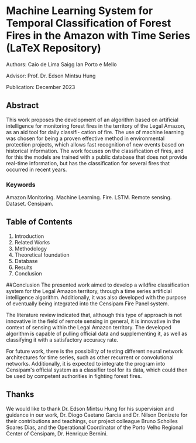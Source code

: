 # Machine Learning System for Temporal Classification of Forest Fires in the Amazon with Time Series (LaTeX Repository)
Authors:
Caio de Lima Saigg
Ian Porto e Mello

Advisor:
Prof. Dr. Edson Mintsu Hung

Publication:
December 2023

<a name="abstract"></a>
## Abstract

This work proposes the development of an algorithm based on artificial intelligence for
monitoring forest fires in the territory of the Legal Amazon, as an aid tool for daily classifi-
cation of fire. The use of machine learning was chosen for being a proven effective method
in environmental protection projects, which allows fast recognition of new events based
on historical information. The work focuses on the classification of fires, and for this the
models are trained with a public database that does not provide real-time information, but
has the classification for several fires that occurred in recent years.

<a name="keywords"></a>
### Keywords

Amazon Monitoring. Machine Learning. Fire. LSTM. Remote sensing. Dataset.
Censipam.

<a name="table"></a>
## Table of Contents

1. Introduction
2. Related Works
3. Methodology
4. Theoretical foundation
5. Database
6. Results
7. Conclusion

<a name="conclusion"></a>
##Conclusion
The presented work aimed to develop a wildfire classification system for the Legal Amazon territory, through a time series artificial intelligence algorithm. Additionally, it was also developed with the purpose of eventually being integrated into the Censipam Fire Panel system.


The literature review indicated that, although this type of approach is not innovative in the field of remote sensing in general, it is innovative in the context of sensing within the Legal Amazon territory.
The developed algorithm is capable of pulling official data and supplementing it, as well as classifying it with a satisfactory accuracy rate.


For future work, there is the possibility of testing different neural network architectures for time series, such as other recurrent or convolutional networks. Additionally, it is expected to integrate the program into Censipam's official system as a classifier tool for its data, which could then be used by competent authorities in fighting forest fires.

<a name="thanks"></a>
## Thanks

We would like to thank Dr. Edson Mintsu Hung for his supervision and guidance in our work, Dr. Diogo Caetano Garcia and Dr. Nilson Donizete for their contributions and teachings, our project colleague Bruno Scholles Soares Dias, and the Operational Coordinator of the Porto Velho Regional Center of Censipam, Dr. Henrique Bernini.
